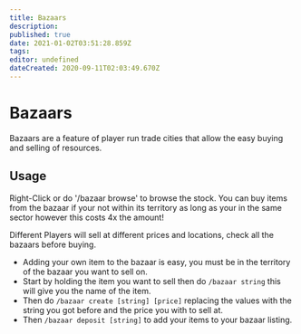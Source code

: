```yaml
---
title: Bazaars
description: 
published: true
date: 2021-01-02T03:51:28.859Z
tags: 
editor: undefined
dateCreated: 2020-09-11T02:03:49.670Z
---
```


# Bazaars
Bazaars are a feature of player run trade cities that allow the easy buying and selling of resources.

## Usage
Right-Click or do '/bazaar browse' to browse the stock. You can buy items from the bazaar if your not within its territory as long as your in the same sector however this costs 4x the amount!

Different Players will sell at different prices and locations, check all the bazaars before buying.

- Adding your own item to the bazaar is easy, you must be in the territory of the bazaar you want to sell on.
- Start by holding the item you want to sell then do `/bazaar string` this will give you the name of the item.
- Then do `/bazaar create [string] [price]` replacing the values with the string you got before and the price you with to sell at.
- Then `/bazaar deposit [string]` to add your items to your bazaar listing.
